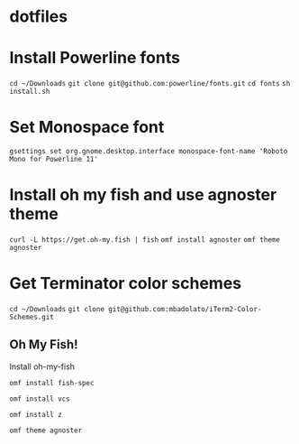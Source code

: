# dotfiles

# Install Powerline fonts
`cd ~/Downloads`
`git clone git@github.com:powerline/fonts.git`
`cd fonts`
`sh install.sh`

# Set Monospace font
`gsettings set org.gnome.desktop.interface monospace-font-name 'Roboto Mono for Powerline 11'`

# Install oh my fish and use agnoster theme
`curl -L https://get.oh-my.fish | fish`
`omf install agnoster`
`omf theme agnoster`

# Get Terminator color schemes
`cd ~/Downloads`
`git clone git@github.com:mbadolato/iTerm2-Color-Schemes.git`



## Oh My Fish!

Install oh-my-fish 

`omf install fish-spec`

`omf install vcs`

`omf install z`

`omf theme agnoster`

